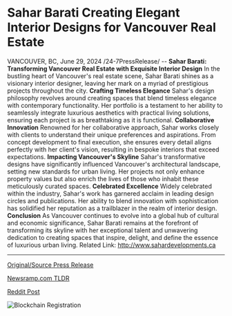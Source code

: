 # Sahar Barati Creating Elegant Interior Designs for Vancouver Real Estate

VANCOUVER, BC, June 29, 2024 /24-7PressRelease/ --   **Sahar Barati: Transforming Vancouver Real Estate with Exquisite Interior Design**  In the bustling heart of Vancouver's real estate scene, Sahar Barati shines as a visionary interior designer, leaving her mark on a myriad of prestigious projects throughout the city.  **Crafting Timeless Elegance**  Sahar's design philosophy revolves around creating spaces that blend timeless elegance with contemporary functionality. Her portfolio is a testament to her ability to seamlessly integrate luxurious aesthetics with practical living solutions, ensuring each project is as breathtaking as it is functional.  **Collaborative Innovation**  Renowned for her collaborative approach, Sahar works closely with clients to understand their unique preferences and aspirations. From concept development to final execution, she ensures every detail aligns perfectly with her client's vision, resulting in bespoke interiors that exceed expectations.  **Impacting Vancouver's Skyline**  Sahar's transformative designs have significantly influenced Vancouver's architectural landscape, setting new standards for urban living. Her projects not only enhance property values but also enrich the lives of those who inhabit these meticulously curated spaces.  **Celebrated Excellence**  Widely celebrated within the industry, Sahar's work has garnered acclaim in leading design circles and publications. Her ability to blend innovation with sophistication has solidified her reputation as a trailblazer in the realm of interior design.  **Conclusion**  As Vancouver continues to evolve into a global hub of cultural and economic significance, Sahar Barati remains at the forefront of transforming its skyline with her exceptional talent and unwavering dedication to creating spaces that inspire, delight, and define the essence of luxurious urban living.  Related Link: http://www.sahardevelopments.ca 

---

[Original/Source Press Release](https://www.24-7pressrelease.com/press-release/512125/sahar-barati-creating-elegant-interior-designs-for-vancouver-real-estate)
                    

[Newsramp.com TLDR](None) 



[Reddit Post](https://www.reddit.com/r/Lifestyle_Culture/comments/1dr5hw8/sahar_barati_transforming_vancouver_real_estate/) 



![Blockchain Registration](https://cdn.newsramp.app/24-7PressRelease/qrcode/246/29/kisscD5B.webp)